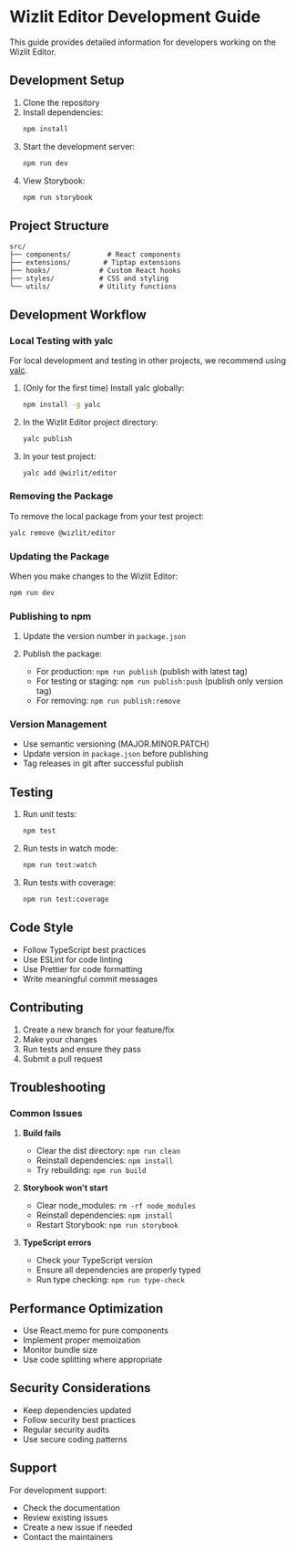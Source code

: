 # Wizlit Editor Development Guide

This guide provides detailed information for developers working on the Wizlit Editor.

## Development Setup

1. Clone the repository
2. Install dependencies:
   ```bash
   npm install
   ```
3. Start the development server:
   ```bash
   npm run dev
   ```
4. View Storybook:
   ```bash
   npm run storybook
   ```

## Project Structure

```
src/
├── components/         # React components
├── extensions/        # Tiptap extensions
├── hooks/            # Custom React hooks
├── styles/           # CSS and styling
└── utils/            # Utility functions
```

## Development Workflow

### Local Testing with yalc

For local development and testing in other projects, we recommend using [yalc](https://github.com/wclr/yalc).

1. (Only for the first time) Install yalc globally:
   ```bash
   npm install -g yalc
   ```

2. In the Wizlit Editor project directory:
   ```bash
   yalc publish
   ```

3. In your test project:
   ```bash
   yalc add @wizlit/editor
   ```

### Removing the Package

To remove the local package from your test project:
```bash
yalc remove @wizlit/editor
```

### Updating the Package

When you make changes to the Wizlit Editor:

```bash
npm run dev
```

### Publishing to npm

1. Update the version number in `package.json`

2. Publish the package:
   - For production: `npm run publish` (publish with latest tag)
   - For testing or staging: `npm run publish:push` (publish only version tag)
   - For removing: `npm run publish:remove`

### Version Management

- Use semantic versioning (MAJOR.MINOR.PATCH)
- Update version in `package.json` before publishing
- Tag releases in git after successful publish

## Testing

1. Run unit tests:
   ```bash
   npm test
   ```

2. Run tests in watch mode:
   ```bash
   npm run test:watch
   ```

3. Run tests with coverage:
   ```bash
   npm run test:coverage
   ```

## Code Style

- Follow TypeScript best practices
- Use ESLint for code linting
- Use Prettier for code formatting
- Write meaningful commit messages

## Contributing

1. Create a new branch for your feature/fix
2. Make your changes
3. Run tests and ensure they pass
4. Submit a pull request

## Troubleshooting

### Common Issues

1. **Build fails**
   - Clear the dist directory: `npm run clean`
   - Reinstall dependencies: `npm install`
   - Try rebuilding: `npm run build`

2. **Storybook won't start**
   - Clear node_modules: `rm -rf node_modules`
   - Reinstall dependencies: `npm install`
   - Restart Storybook: `npm run storybook`

3. **TypeScript errors**
   - Check your TypeScript version
   - Ensure all dependencies are properly typed
   - Run type checking: `npm run type-check`

## Performance Optimization

- Use React.memo for pure components
- Implement proper memoization
- Monitor bundle size
- Use code splitting where appropriate

## Security Considerations

- Keep dependencies updated
- Follow security best practices
- Regular security audits
- Use secure coding patterns

## Support

For development support:
- Check the documentation
- Review existing issues
- Create a new issue if needed
- Contact the maintainers 
